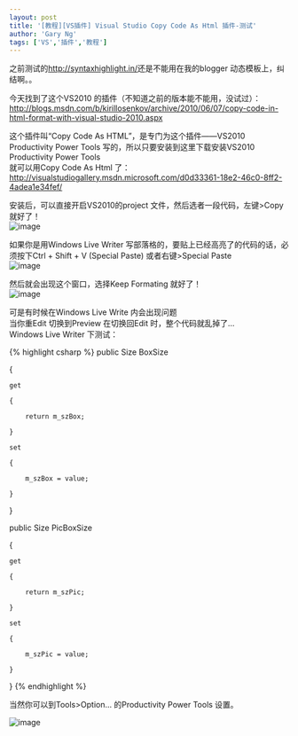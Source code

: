 ```yaml
---
layout: post
title: '[教程][VS插件] Visual Studio Copy Code As Html 插件-测试'
author: 'Gary Ng'
tags: ['VS','插件','教程']
---
```


之前测试的<http://syntaxhighlight.in/>还是不能用在我的blogger 动态模板上，纠结啊。。  
  
今天找到了这个VS2010 的插件（不知道之前的版本能不能用，没试过）：  
<http://blogs.msdn.com/b/kirillosenkov/archive/2010/06/07/copy-code-in-html-format-with-visual-studio-2010.aspx>  
  
这个插件叫“Copy Code As HTML”，是专门为这个插件——VS2010 Productivity Power Tools 写的，所以只要安装到这里下载安装VS2010 Productivity Power Tools  
就可以用Copy Code As Html 了：  
<http://visualstudiogallery.msdn.microsoft.com/d0d33361-18e2-46c0-8ff2-4adea1e34fef/>  
  
  
安装后，可以直接开启VS2010的project 文件，然后选者一段代码，左键>Copy 就好了！  
![image](http://lh3.ggpht.com/-vJOOfvfMYEI/UZ4pcviOdPI/AAAAAAAADYk/upmH8qWb6TM/image_thumb%25255B7%25255D.png?imgmax=800)   
  
如果你是用Windows Live Writer 写部落格的，要贴上已经高亮了的代码的话，必须按下Ctrl + Shift + V (Special Paste) 或者右键>Special Paste  
![image](http://lh3.ggpht.com/-FM-bN0ON0-w/UZ4pdtFS8jI/AAAAAAAADY0/pjGnt77N8EQ/image_thumb%25255B2%25255D.png?imgmax=800)   
  
然后就会出现这个窗口，选择Keep Formating 就好了！  
![image](http://lh6.ggpht.com/-dSaDXe-Asew/UZ4pek2ReEI/AAAAAAAADZI/MBVWIAqfnnc/image_thumb%25255B8%25255D.png?imgmax=800)   
  
可是有时候在Windows Live Write 内会出现问题  
当你重Edit 切换到Preview 在切换回Edit 时，整个代码就乱掉了…  
Windows Live Writer 下测试：  

{% highlight csharp %}
public Size BoxSize

{

    get

    {

        return m_szBox; 

    }

    set

    {

        m_szBox = value;

    }

}

  


public Size PicBoxSize

{

    get

    {

        return m_szPic;

    }

    set

    {

        m_szPic = value;

    }

}
{% endhighlight %}
  


当然你可以到Tools>Option… 的Productivity Power Tools 设置。

![image](http://lh6.ggpht.com/--nzBfuGpCNA/UZ4pfzjABRI/AAAAAAAADZY/s6Y8lkXarPA/image_thumb%25255B1%25255D.png?imgmax=800)
